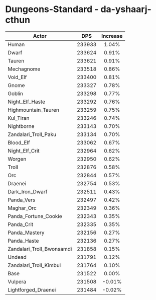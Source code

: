 # Dungeons-Standard - da-yshaarj-cthun
| Actor | DPS | Increase |
|---|:---:|:---:|
|Human|233933|1.04%|
|Dwarf|233624|0.91%|
|Tauren|233621|0.91%|
|Mechagnome|233518|0.86%|
|Void_Elf|233400|0.81%|
|Gnome|233327|0.78%|
|Goblin|233298|0.77%|
|Night_Elf_Haste|233292|0.76%|
|Highmountain_Tauren|233259|0.75%|
|Kul_Tiran|233246|0.74%|
|Nightborne|233143|0.70%|
|Zandalari_Troll_Paku|233134|0.70%|
|Blood_Elf|233062|0.67%|
|Night_Elf_Crit|232964|0.62%|
|Worgen|232950|0.62%|
|Troll|232876|0.58%|
|Orc|232844|0.57%|
|Draenei|232754|0.53%|
|Dark_Iron_Dwarf|232511|0.43%|
|Panda_Vers|232497|0.42%|
|Maghar_Orc|232349|0.36%|
|Panda_Fortune_Cookie|232343|0.35%|
|Panda_Crit|232335|0.35%|
|Panda_Mastery|232156|0.27%|
|Panda_Haste|232136|0.27%|
|Zandalari_Troll_Bwonsamdi|231858|0.15%|
|Undead|231791|0.12%|
|Zandalari_Troll_Kimbul|231764|0.10%|
|Base|231522|0.00%|
|Vulpera|231508|-0.01%|
|Lightforged_Draenei|231484|-0.02%|
